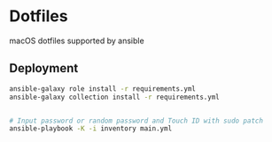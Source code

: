 # Dotfiles

macOS dotfiles supported by ansible

## Deployment

```bash
ansible-galaxy role install -r requirements.yml
ansible-galaxy collection install -r requirements.yml


# Input password or random password and Touch ID with sudo patch
ansible-playbook -K -i inventory main.yml
```
